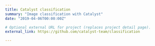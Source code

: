 ```yaml
---
title: Catalyst classification
summary: "Image classification with Catalyst"
date: "2019-04-06T00:00:00Z"

# Optional external URL for project (replaces project detail page).
external_link: https://github.com/catalyst-team/classification

---
```

